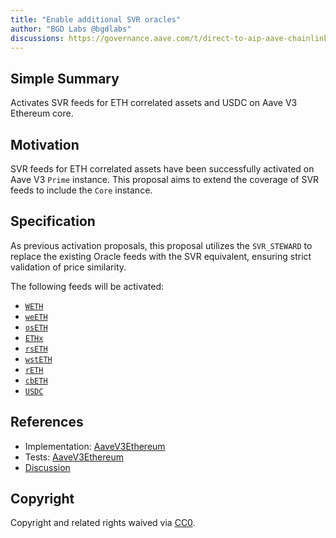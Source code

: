 ```yaml
---
title: "Enable additional SVR oracles"
author: "BGD Labs @bgdlabs"
discussions: https://governance.aave.com/t/direct-to-aip-aave-chainlink-svr-v1-activation-phase-3/22387
---
```


## Simple Summary

Activates SVR feeds for ETH correlated assets and USDC on Aave V3 Ethereum core.

## Motivation

SVR feeds for ETH correlated assets have been successfully activated on Aave V3 `Prime` instance. This proposal aims to extend the coverage of SVR feeds to include the `Core` instance.

## Specification

As previous activation proposals, this proposal utilizes the `SVR_STEWARD` to replace the existing Oracle feeds with the SVR equivalent, ensuring strict validation of price similarity.

The following feeds will be activated:

- [`WETH`](https://etherscan.io/address/0x5424384B256154046E9667dDFaaa5e550145215e)
- [`weETH`](https://etherscan.io/address/0x87625393534d5C102cADB66D37201dF24cc26d4C)
- [`osETH`](https://etherscan.io/address/0x2b86D519eF34f8Adfc9349CDeA17c09Aa9dB60E2)
- [`ETHx`](https://etherscan.io/address/0xd7b163B671f8cE9379DF8Ff7F75fA72Ccec1841c)
- [`rsETH`](https://etherscan.io/address/0x7292C95A5f6A501a9c4B34f6393e221F2A0139c3)
- [`wstETH`](https://etherscan.io/address/0xe1D97bF61901B075E9626c8A2340a7De385861Ef)
- [`rETH`](https://etherscan.io/address/0x6929706c42d637DF5Ebf7F0BcfF2aF47F84Ea69D)
- [`cbETH`](https://etherscan.io/address/0x889399C34461b25d70d43931e6cE9E40280E617B)
- [`USDC`](https://etherscan.io/address/0x3f73F03aa83B2A48ed27E964eD0fDb590332095B)

## References

- Implementation: [AaveV3Ethereum](https://github.com/bgd-labs/aave-proposals-v3/blob/main/src/20250613_AaveV3Ethereum_EnableAdditionalSVROracles/AaveV3Ethereum_EnableAdditionalSVROracles_20250613.sol)
- Tests: [AaveV3Ethereum](https://github.com/bgd-labs/aave-proposals-v3/blob/main/src/20250613_AaveV3Ethereum_EnableAdditionalSVROracles/AaveV3Ethereum_EnableAdditionalSVROracles_20250613.t.sol)
- [Discussion](https://governance.aave.com/t/direct-to-aip-aave-chainlink-svr-v1-activation-phase-3/22387)

## Copyright

Copyright and related rights waived via [CC0](https://creativecommons.org/publicdomain/zero/1.0/).
